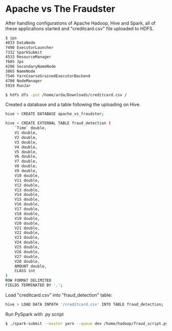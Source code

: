 # Apache vs The Fraudster

After handling configurations of Apache Hadoop, Hive and Spark, all of these applications started and "creditcard.csv" file uploaded to HDFS.

```bash
$ jps
4033 DataNode
7490 ExecutorLauncher
7332 SparkSubmit
4533 ResourceManager
7605 Jps
4296 SecondaryNameNode
3865 NameNode
7546 YarnCoarseGrainedExecutorBackend
4700 NodeManager
5919 RunJar
```
```bash
$ hdfs dfs -put /home/arda/Downloads/creditcard.csv /
```
Created a database and a table following the uploading on Hive.

```bash
hive > CREATE DATABASE apache_vs_fraudster;
```

```bash
hive > CREATE EXTERNAL TABLE fraud_detection (
    `Time` double,
    V1 double,
    V2 double,
    V3 double,
    V4 double,
    V5 double,
    V6 double,
    V7 double,
    V8 double,
    V9 double,
    V10 double,
    V11 double,
    V12 double,
    V13 double,
    V14 double,
    V15 double,
    V16 double,
    V17 double,
    V18 double,
    V19 double,
    V20 double,
    V21 double,
    V22 double,
    V23 double,
    V24 double,
    V25 double,
    V26 double,
    V27 double,
    V28 double,
    AMOUNT double,
    CLASS int
)
ROW FORMAT DELIMITED
FIELDS TERMINATED BY ',';
```

Load "creditcard.csv" into "fraud_detection" table:

```bash
hive > LOAD DATA INPATH '/creditcard.csv' INTO TABLE fraud_detection;
```
Run PySpark with .py script

```bash
$ ./spark-submit --master yarn --queue dev /home/hadoop/fraud_script.py
```
